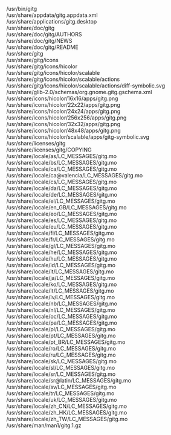 /usr/bin/gitg  
/usr/share/appdata/gitg.appdata.xml  
/usr/share/applications/gitg.desktop  
/usr/share/doc/gitg  
/usr/share/doc/gitg/AUTHORS  
/usr/share/doc/gitg/NEWS  
/usr/share/doc/gitg/README  
/usr/share/gitg  
/usr/share/gitg/icons  
/usr/share/gitg/icons/hicolor  
/usr/share/gitg/icons/hicolor/scalable  
/usr/share/gitg/icons/hicolor/scalable/actions  
/usr/share/gitg/icons/hicolor/scalable/actions/diff-symbolic.svg  
/usr/share/glib-2.0/schemas/org.gnome.gitg.gschema.xml  
/usr/share/icons/hicolor/16x16/apps/gitg.png  
/usr/share/icons/hicolor/22x22/apps/gitg.png  
/usr/share/icons/hicolor/24x24/apps/gitg.png  
/usr/share/icons/hicolor/256x256/apps/gitg.png  
/usr/share/icons/hicolor/32x32/apps/gitg.png  
/usr/share/icons/hicolor/48x48/apps/gitg.png  
/usr/share/icons/hicolor/scalable/apps/gitg-symbolic.svg  
/usr/share/licenses/gitg  
/usr/share/licenses/gitg/COPYING  
/usr/share/locale/as/LC\_MESSAGES/gitg.mo  
/usr/share/locale/bs/LC\_MESSAGES/gitg.mo  
/usr/share/locale/ca/LC\_MESSAGES/gitg.mo  
/usr/share/locale/ca@valencia/LC\_MESSAGES/gitg.mo  
/usr/share/locale/cs/LC\_MESSAGES/gitg.mo  
/usr/share/locale/da/LC\_MESSAGES/gitg.mo  
/usr/share/locale/de/LC\_MESSAGES/gitg.mo  
/usr/share/locale/el/LC\_MESSAGES/gitg.mo  
/usr/share/locale/en\_GB/LC\_MESSAGES/gitg.mo  
/usr/share/locale/eo/LC\_MESSAGES/gitg.mo  
/usr/share/locale/es/LC\_MESSAGES/gitg.mo  
/usr/share/locale/eu/LC\_MESSAGES/gitg.mo  
/usr/share/locale/fi/LC\_MESSAGES/gitg.mo  
/usr/share/locale/fr/LC\_MESSAGES/gitg.mo  
/usr/share/locale/gl/LC\_MESSAGES/gitg.mo  
/usr/share/locale/he/LC\_MESSAGES/gitg.mo  
/usr/share/locale/hu/LC\_MESSAGES/gitg.mo  
/usr/share/locale/id/LC\_MESSAGES/gitg.mo  
/usr/share/locale/it/LC\_MESSAGES/gitg.mo  
/usr/share/locale/ja/LC\_MESSAGES/gitg.mo  
/usr/share/locale/ko/LC\_MESSAGES/gitg.mo  
/usr/share/locale/lt/LC\_MESSAGES/gitg.mo  
/usr/share/locale/lv/LC\_MESSAGES/gitg.mo  
/usr/share/locale/nb/LC\_MESSAGES/gitg.mo  
/usr/share/locale/nl/LC\_MESSAGES/gitg.mo  
/usr/share/locale/oc/LC\_MESSAGES/gitg.mo  
/usr/share/locale/pa/LC\_MESSAGES/gitg.mo  
/usr/share/locale/pl/LC\_MESSAGES/gitg.mo  
/usr/share/locale/pt/LC\_MESSAGES/gitg.mo  
/usr/share/locale/pt\_BR/LC\_MESSAGES/gitg.mo  
/usr/share/locale/ro/LC\_MESSAGES/gitg.mo  
/usr/share/locale/ru/LC\_MESSAGES/gitg.mo  
/usr/share/locale/sk/LC\_MESSAGES/gitg.mo  
/usr/share/locale/sl/LC\_MESSAGES/gitg.mo  
/usr/share/locale/sr/LC\_MESSAGES/gitg.mo  
/usr/share/locale/sr@latin/LC\_MESSAGES/gitg.mo  
/usr/share/locale/sv/LC\_MESSAGES/gitg.mo  
/usr/share/locale/tr/LC\_MESSAGES/gitg.mo  
/usr/share/locale/uk/LC\_MESSAGES/gitg.mo  
/usr/share/locale/zh\_CN/LC\_MESSAGES/gitg.mo  
/usr/share/locale/zh\_HK/LC\_MESSAGES/gitg.mo  
/usr/share/locale/zh\_TW/LC\_MESSAGES/gitg.mo  
/usr/share/man/man1/gitg.1.gz  
